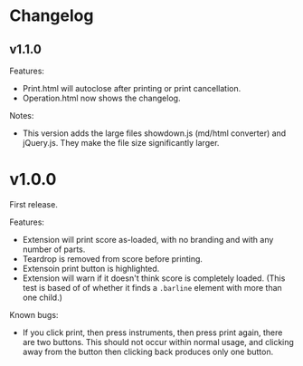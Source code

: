 # Changelog

## v1.1.0 <!-- markdownlint-disable MD041 MD025 -->

Features:

- Print.html will autoclose after printing or print cancellation.
- Operation.html now shows the changelog.

Notes:

- This version adds the large files showdown.js (md/html converter) and jQuery.js. They make the file size significantly larger.

# v1.0.0

First release.

Features:

- Extension will print score as-loaded, with no branding and with any number of parts.
- Teardrop is removed from score before printing.
- Extensoin print button is highlighted.
- Extension will warn if it doesn't think score is completely loaded. (This test is based of of whether it finds a `.barline` element with more than one child.)

Known bugs:

- If you click print, then press instruments, then press print again, there are two buttons. This should not occur within normal usage, and clicking away from the button then clicking back produces only one button.
